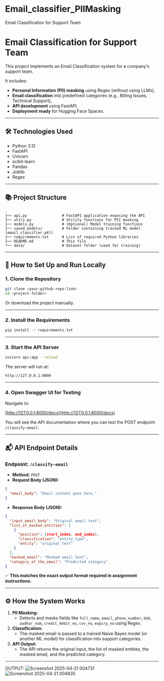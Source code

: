 # Email_classifier_PIIMasking
Email Classification for Support Team

# Email Classification for Support Team 

This project implements an Email Classification system for a company's support team.

It includes:
- **Personal Information (PII) masking** using Regex (without using LLMs),
- **Email classification** into predefined categories (e.g., Billing Issues, Technical Support),
- **API development** using FastAPI,
- **Deployment ready** for Hugging Face Spaces.

---

## 🛠️ Technologies Used

- Python 3.12
- FastAPI
- Uvicorn
- scikit-learn
- Pandas
- Joblib
- Regex

---

## 📚 Project Structure

```
.
├── api.py                # FastAPI application exposing the API
├── utils.py              # Utility functions for PII masking
├── models.py             # (Optional) Model training functions
├── saved_models/         # Folder containing trained ML model (email_classifier.pkl)
├── requirements.txt      # List of required Python libraries
├── README.md             # This file
└── data/                 # Dataset folder (used for training)
```

---

## 🚀 How to Set Up and Run Locally

### 1. Clone the Repository

```bash
git clone <your-github-repo-link>
cd <project-folder>
```

Or download the project manually.

---

### 2. Install the Requirements

```bash
pip install -r requirements.txt
```

---

### 3. Start the API Server

```bash
uvicorn api:app --reload
```

The server will run at:

```
http://127.0.0.1:8000
```

---

### 4. Open Swagger UI for Testing

Navigate to:

[http://127.0.0.1:8000/docs](http://127.0.0.1:8000/docs)

You will see the API documentation where you can test the POST endpoint `/classify-email`.

---

## 📬 API Endpoint Details

### Endpoint: `/classify-email`

- **Method:** `POST`
- **Request Body (JSON):**
```json
{
  "email_body": "Email content goes here."
}
```

- **Response Body (JSON):**
```json
{
  "input_email_body": "Original email text",
  "list_of_masked_entities": [
    {
      "position": [start_index, end_index],
      "classification": "entity_type",
      "entity": "original_text"
    }
  ],
  "masked_email": "Masked email text",
  "category_of_the_email": "Predicted category"
}
```

✅ **This matches the exact output format required in assignment instructions.**

---

## ⚙️ How the System Works

1. **PII Masking:**  
   - Detects and masks fields like `full_name`, `email`, `phone_number`, `dob`, `aadhar_num`, `credit_debit_no`, `cvv_no`, `expiry_no` using Regex.
2. **Classification:**  
   - The masked email is passed to a trained Naive Bayes model (or another ML model) for classification into support categories.
3. **API Output:**  
   - The API returns the original input, the list of masked entities, the masked email, and the predicted category.

---

OUTPUT:
![Screenshot 2025-04-21 004731](https://github.com/user-attachments/assets/9c330951-6a6e-4ff1-9a93-1df949fd3c83)
![Screenshot 2025-04-21 004835](https://github.com/user-attachments/assets/85b81e45-1817-4d1f-9300-d1aa21aa281d)


